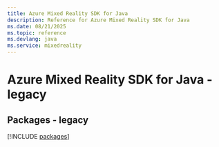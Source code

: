 ```yaml
---
title: Azure Mixed Reality SDK for Java
description: Reference for Azure Mixed Reality SDK for Java
ms.date: 08/21/2025
ms.topic: reference
ms.devlang: java
ms.service: mixedreality
---
```

# Azure Mixed Reality SDK for Java - legacy
## Packages - legacy
[!INCLUDE [packages](mixed-reality-index.md)]